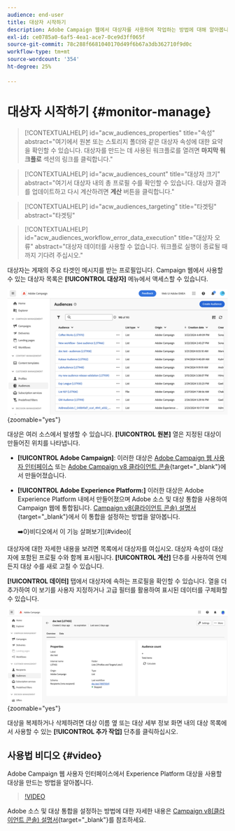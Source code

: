 ```yaml
---
audience: end-user
title: 대상자 시작하기
description: Adobe Campaign 웹에서 대상자를 사용하여 작업하는 방법에 대해 알아봅니다
exl-id: ce0785a0-6af5-4ea1-ace7-0ce9d3ff065f
source-git-commit: 78c288f6681040170d49f6b67a3db362710f9d0c
workflow-type: tm+mt
source-wordcount: '354'
ht-degree: 25%

---
```


# 대상자 시작하기 {#monitor-manage}

>[!CONTEXTUALHELP]
>id="acw_audiences_properties"
>title="속성"
>abstract="여기에서 원본 또는 스토리지 폴더와 같은 대상자 속성에 대한 요약을 확인할 수 있습니다. 대상자를 만드는 데 사용된 워크플로를 열려면 **마지막 워크플로** 섹션의 링크를 클릭합니다."

>[!CONTEXTUALHELP]
>id="acw_audiences_count"
>title="대상자 크기"
>abstract="여기서 대상자 내의 총 프로필 수를 확인할 수 있습니다. 대상자 결과를 업데이트하고 다시 계산하려면 **계산** 버튼을 클릭합니다."

>[!CONTEXTUALHELP]
>id="acw_audiences_targeting"
>title="타겟팅"
>abstract="타겟팅"

>[!CONTEXTUALHELP]
>id="acw_audiences_workflow_error_data_execution"
>title="대상자 오류"
>abstract="대상자 데이터를 사용할 수 없습니다. 워크플로 실행이 종료될 때까지 기다려 주십시오."

대상자는 게재의 주요 타겟인 메시지를 받는 프로필입니다. Campaign 웹에서 사용할 수 있는 대상자 목록은 **[!UICONTROL 대상자]** 메뉴에서 액세스할 수 있습니다.

![](assets/audiences-list.png){zoomable="yes"}

대상은 여러 소스에서 발생할 수 있습니다. **[!UICONTROL 원본]** 열은 지정된 대상이 만들어진 위치를 나타냅니다.

* **[!UICONTROL Adobe Campaign]**: 이러한 대상은 [Adobe Campaign 웹 사용자 인터페이스](create-audience.md) 또는 [Adobe Campaign v8 클라이언트 콘솔](https://experienceleague.adobe.com/docs/campaign/campaign-v8/audience/create-audiences/create-audiences.html){target="_blank"}에서 만들어졌습니다.

* **[!UICONTROL Adobe Experience Platform:]** 이러한 대상은 Adobe Experience Platform 내에서 만들어졌으며 Adobe 소스 및 대상 통합을 사용하여 Campaign 웹에 통합됩니다. [Campaign v8(클라이언트 콘솔) 설명서](https://experienceleague.adobe.com/docs/campaign/campaign-v8/connect/ac-aep/ac-aep.html){target="_blank"}에서 이 통합을 설정하는 방법을 알아봅니다.

  ➡️0}비디오에서 이 기능 살펴보기](#video)[

대상자에 대한 자세한 내용을 보려면 목록에서 대상자를 여십시오. 대상자 속성이 대상자에 포함된 프로필 수와 함께 표시됩니다. **[!UICONTROL 계산]** 단추를 사용하여 언제든지 대상 수를 새로 고칠 수 있습니다.

**[!UICONTROL 데이터]** 탭에서 대상자에 속하는 프로필을 확인할 수 있습니다. 열을 더 추가하여 이 보기를 사용자 지정하거나 고급 필터를 활용하여 표시된 데이터를 구체화할 수 있습니다.

![](assets/audiences-details.png){zoomable="yes"}

대상을 복제하거나 삭제하려면 대상 이름 옆 또는 대상 세부 정보 화면 내의 대상 목록에서 사용할 수 있는 **[!UICONTROL 추가 작업]** 단추를 클릭하십시오.

## 사용법 비디오 {#video}

Adobe Campaign 웹 사용자 인터페이스에서 Experience Platform 대상을 사용할 대상을 만드는 방법을 알아봅니다.

>[!VIDEO](https://video.tv.adobe.com/v/3427635?quality=12)

Adobe 소스 및 대상 통합을 설정하는 방법에 대한 자세한 내용은 [Campaign v8(클라이언트 콘솔) 설명서](https://experienceleague.adobe.com/docs/campaign/campaign-v8/connect/ac-aep/ac-aep.html){target="_blank"}를 참조하세요.
